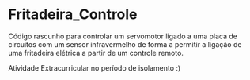 # Fritadeira_Controle

Código rascunho para controlar um servomotor ligado a uma placa de circuitos 
com um sensor infravermelho de forma a permitir a ligação de uma fritadeira
elétrica a partir de um controle remoto.

Atividade Extracurricular no período de isolamento :)
